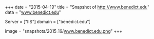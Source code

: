 
+++
date = "2015-04-19"
title = "Snapshot of http://www.benedict.edu"
data = "www.benedict.edu"

Server = ["IIS"]
domain = ["benedict.edu"]

  image = "snapshots/2015_16/www.benedict.edu.png"
+++
#
